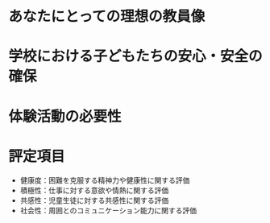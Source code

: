 # あなたにとっての理想の教員像

# 学校における子どもたちの安心・安全の確保

# 体験活動の必要性

# 評定項目
- 健康度：困難を克服する精神力や健康性に関する評価
- 積極性：仕事に対する意欲や情熱に関する評価
- 共感性：児童生徒に対する共感性に関する評価
- 社会性：周囲とのコミュニケーション能力に関する評価

